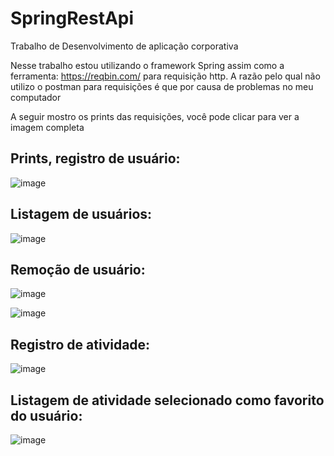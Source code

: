 # SpringRestApi
Trabalho de Desenvolvimento de aplicação corporativa


Nesse trabalho estou utilizando o framework Spring assim como a ferramenta: https://reqbin.com/ para requisição http. 
A razão pelo qual não utilizo o postman para requisições é que por causa de problemas no meu computador

A seguir mostro os prints das requisições, você pode clicar para ver a imagem completa

## Prints, registro de usuário: 

![image](https://github.com/Gabriel110200/SpringRestApi/assets/72171380/3a8f2bed-7c86-4c80-ac2a-f122950460bc)



## Listagem de usuários: 

![image](https://github.com/Gabriel110200/SpringRestApi/assets/72171380/d3589f2a-1b75-4adf-94ac-4cadb013db30)



## Remoção de usuário: 

![image](https://github.com/Gabriel110200/SpringRestApi/assets/72171380/84af8220-d380-4d2a-8fee-df759cec0428)

![image](https://github.com/Gabriel110200/SpringRestApi/assets/72171380/24f48ad7-9f0a-4c0c-a68f-89b91b33b559)



## Registro de atividade: 

![image](https://github.com/Gabriel110200/SpringRestApi/assets/72171380/eb214366-caf0-411d-8751-51cf5252dbfc)


## Listagem de atividade selecionado como favorito do usuário: 

![image](https://github.com/Gabriel110200/SpringRestApi/assets/72171380/42978fc1-104d-4c1a-91a9-d3a28e0583af)




